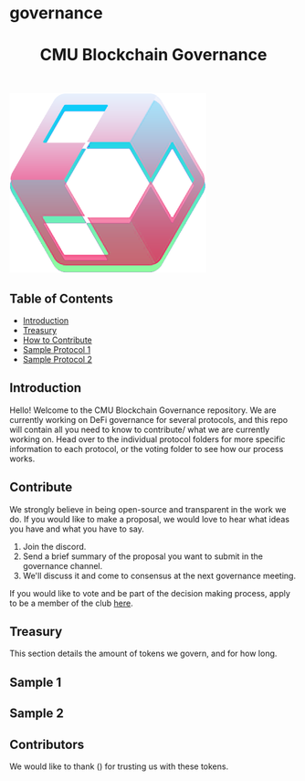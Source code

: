 # governance

<h1 align="center"> CMU Blockchain Governance </h1> <br>

![cbgLogo](https://github.com/CMU-Blockchain-Club/governance/blob/e03824ea7981aed0dca96dd70dc9a7a29fb00c27/cbgLogo.png)


## Table of Contents

- [Introduction](#introduction)
- [Treasury](#treasury)
- [How to Contribute](#contribute)
- [Sample Protocol 1](#sample1)
- [Sample Protocol 2](#sample2)


## Introduction

Hello! Welcome to the CMU Blockchain Governance repository. We are currently working on DeFi governance for several protocols, and this repo will contain all you need to know to contribute/ what we are currently working on. Head over to the individual protocol folders for more specific information to each protocol, or the voting folder to see how our process works. 

## Contribute

We strongly believe in being open-source and transparent in the work we do. If you would like to make a proposal, we would love to hear what ideas you have and what you have to say. 

1. Join the discord.
2. Send a brief summary of the proposal you want to submit in the governance channel. 
3. We'll discuss it and come to consensus at the next governance meeting.  


If you would like to vote and be part of the decision making process, apply to be a member of the club [here](https://cmublockchain.xyz/members). 

## Treasury

This section details the amount of tokens we govern, and for how long. 




## Sample 1

## Sample 2

## Contributors

We would like to thank () for trusting us with these tokens. 



